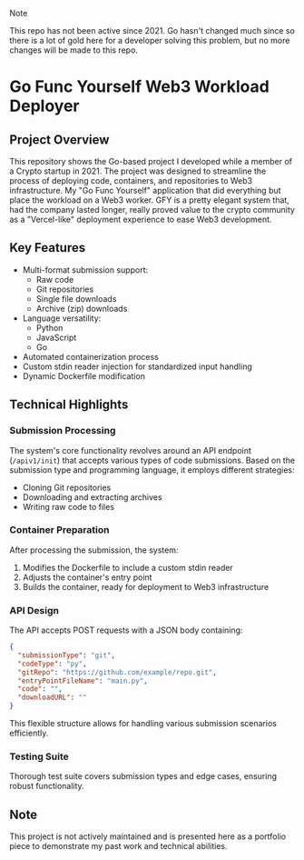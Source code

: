 > [!NOTE]
> This repo has not been active since 2021.  Go hasn't changed much since so there is a lot of gold here for a developer solving this problem, but no more changes will be made to this repo.

# Go Func Yourself Web3 Workload Deployer

## Project Overview

This repository shows the Go-based project I developed while a member of a Crypto startup in 2021. The project was designed to streamline the process of deploying code, containers, and repositories to Web3 infrastructure. My "Go Func Yourself" application that did everything but place the workload on a Web3 worker. GFY is a pretty elegant system that, had the company lasted longer, really proved value to the crypto community as a "Vercel-like" deployment experience to ease Web3 development.

## Key Features

- Multi-format submission support:
  - Raw code
  - Git repositories
  - Single file downloads
  - Archive (zip) downloads
- Language versatility:
  - Python
  - JavaScript
  - Go
- Automated containerization process
- Custom stdin reader injection for standardized input handling
- Dynamic Dockerfile modification

## Technical Highlights

### Submission Processing

The system's core functionality revolves around an API endpoint (`/apiv1/init`) that accepts various types of code submissions. Based on the submission type and programming language, it employs different strategies:

- Cloning Git repositories
- Downloading and extracting archives
- Writing raw code to files

### Container Preparation

After processing the submission, the system:

1. Modifies the Dockerfile to include a custom stdin reader
2. Adjusts the container's entry point
3. Builds the container, ready for deployment to Web3 infrastructure

### API Design

The API accepts POST requests with a JSON body containing:

```json
{
  "submissionType": "git",
  "codeType": "py",
  "gitRepo": "https://github.com/example/repo.git",
  "entryPointFileName": "main.py",
  "code": "",
  "downloadURL": ""
}
```

This flexible structure allows for handling various submission scenarios efficiently.

### Testing Suite

Thorough test suite covers submission types and edge cases, ensuring robust functionality.

## Note

This project is not actively maintained and is presented here as a portfolio piece to demonstrate my past work and technical abilities.
